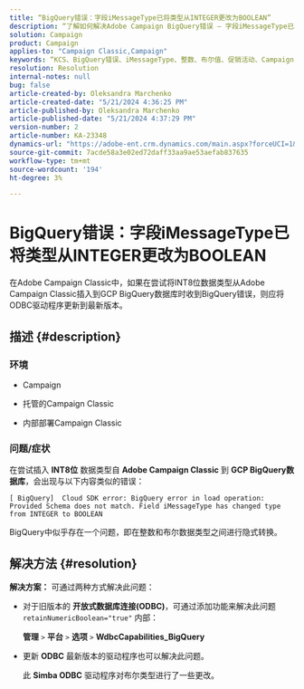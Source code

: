 ```yaml
---
title: “BigQuery错误：字段iMessageType已将类型从INTEGER更改为BOOLEAN”
description: “了解如何解决Adobe Campaign BigQuery错误 — 字段iMessageType已将类型从INTEGER更改为BOOLEAN。”
solution: Campaign
product: Campaign
applies-to: "Campaign Classic,Campaign"
keywords: “KCS、BigQuery错误、iMessageType、整数、布尔值、促销活动、Campaign Classic”
resolution: Resolution
internal-notes: null
bug: false
article-created-by: Oleksandra Marchenko
article-created-date: "5/21/2024 4:36:25 PM"
article-published-by: Oleksandra Marchenko
article-published-date: "5/21/2024 4:37:29 PM"
version-number: 2
article-number: KA-23348
dynamics-url: "https://adobe-ent.crm.dynamics.com/main.aspx?forceUCI=1&pagetype=entityrecord&etn=knowledgearticle&id=68d9c942-9017-ef11-9f8a-6045bd006b25"
source-git-commit: 7acde58a3e02ed72daff33aa9ae53aefab837635
workflow-type: tm+mt
source-wordcount: '194'
ht-degree: 3%

---
```


# BigQuery错误：字段iMessageType已将类型从INTEGER更改为BOOLEAN


在Adobe Campaign Classic中，如果在尝试将INT8位数据类型从Adobe Campaign Classic插入到GCP BigQuery数据库时收到BigQuery错误，则应将ODBC驱动程序更新到最新版本。

## 描述 {#description}


### <b>环境</b>

- Campaign


- 托管的Campaign Classic


- 内部部署Campaign Classic




### <b>问题/症状</b>

在尝试插入 <b>INT8位</b> 数据类型自 <b>Adobe Campaign Classic</b> 到 <b>GCP BigQuery数据库</b>，会出现与以下内容类似的错误：


```
[ BigQuery]  Cloud SDK error: BigQuery error in load operation: Provided Schema does not match. Field iMessageType has changed type from INTEGER to BOOLEAN
```




BigQuery中似乎存在一个问题，即在整数和布尔数据类型之间进行隐式转换。




## 解决方法 {#resolution}

<b>解决方案：</b>
可通过两种方式解决此问题：

- 对于旧版本的 <b>开放式数据库连接(ODBC)</b>，可通过添加功能来解决此问题 `retainNumericBoolean="true"` 内部：



  <b>管理</b> `>`  <b>平台</b> `>`  <b>选项</b> `>`  <b>WdbcCapabilities_BigQuery</b>


- 更新 <b>ODBC</b> 最新版本的驱动程序也可以解决此问题。



  此 <b>Simba ODBC</b> 驱动程序对布尔类型进行了一些更改。

